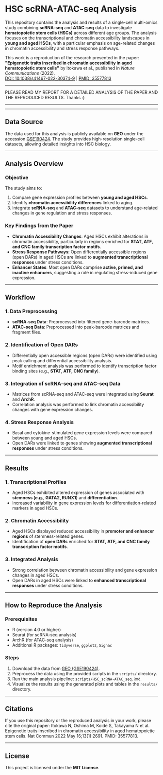 # HSC scRNA-ATAC-seq Analysis

This repository contains the analysis and results of a single-cell multi-omics study combining **scRNA-seq** and **ATAC-seq** data to investigate **hematopoietic stem cells (HSCs)** across different age groups. The analysis focuses on the transcriptional and chromatin accessibility landscapes in **young and aged HSCs**, with a particular emphasis on age-related changes in chromatin accessibility and stress response pathways.

This work is a reproduction of the research presented in the paper:  
**"Epigenetic traits inscribed in chromatin accessibility in aged hematopoietic stem cells"** by Itokawa et al., published in *Nature Communications* (2022).  
[DOI: 10.1038/s41467-022-30374-9](https://doi.org/10.1038/s41467-022-30374-9) | [PMID: 35577813](https://pubmed.ncbi.nlm.nih.gov/35577813/)


_____________________________________________________________________________________________________________________

PLEASE READ MY REPORT FOR A DETAILED ANALYSIS OF THE PAPER AND THE REPRODUCED RESULTS. Thanks :)
_____________________________________________________________________________________________________________________


---

## Data Source
The data used for this analysis is publicly available on **GEO** under the accession [GSE190424](https://www.ncbi.nlm.nih.gov/geo/query/acc.cgi?acc=GSE190424). The study provides high-resolution single-cell datasets, allowing detailed insights into HSC biology.

---

## Analysis Overview

### Objective
The study aims to:
1. Compare gene expression profiles between **young and aged HSCs**.
2. Identify **chromatin accessibility differences** linked to aging.
3. Integrate **scRNA-seq** and **ATAC-seq** datasets to understand age-related changes in gene regulation and stress responses.

### Key Findings from the Paper
- **Chromatin Accessibility Changes**: Aged HSCs exhibit alterations in chromatin accessibility, particularly in regions enriched for **STAT, ATF, and CNC family transcription factor motifs**.
- **Stress Response Pathways**: Open differentially accessible regions (open DARs) in aged HSCs are linked to **augmented transcriptional responses** under stress conditions.
- **Enhancer States**: Most open DARs comprise **active, primed, and inactive enhancers**, suggesting a role in regulating stress-induced gene expression.


---

## Workflow

### 1. Data Preprocessing
- **scRNA-seq Data**: Preprocessed into filtered gene-barcode matrices.
- **ATAC-seq Data**: Preprocessed into peak-barcode matrices and fragment files.

### 2. Identification of Open DARs
- Differentially open accessible regions (open DARs) were identified using peak calling and differential accessibility analysis.
- Motif enrichment analysis was performed to identify transcription factor binding sites (e.g., **STAT, ATF, CNC family**).

### 3. Integration of scRNA-seq and ATAC-seq Data
- Matrices from scRNA-seq and ATAC-seq were integrated using **Seurat** and **ArchR**.
- Correlation analysis was performed to link chromatin accessibility changes with gene expression changes.

### 4. Stress Response Analysis
- Basal and cytokine-stimulated gene expression levels were compared between young and aged HSCs.
- Open DARs were linked to genes showing **augmented transcriptional responses** under stress conditions.

---

## Results

### 1. Transcriptional Profiles
- Aged HSCs exhibited altered expression of genes associated with **stemness (e.g., GATA2, RUNX1)** and **differentiation**.
- Increased variability in gene expression levels for differentiation-related markers in aged HSCs.

### 2. Chromatin Accessibility
- Aged HSCs displayed reduced accessibility in **promoter and enhancer regions** of stemness-related genes.
- Identification of **open DARs** enriched for **STAT, ATF, and CNC family transcription factor motifs**.

### 3. Integrated Analysis
- Strong correlation between chromatin accessibility and gene expression changes in aged HSCs.
- Open DARs in aged HSCs were linked to **enhanced transcriptional responses** under stress conditions.

---

## How to Reproduce the Analysis

### Prerequisites
- R (version 4.0 or higher)
- Seurat (for scRNA-seq analysis)
- ArchR (for ATAC-seq analysis)
- Additional R packages: `tidyverse`, `ggplot2`, `Signac`

### Steps
1. Download the data from [GEO (GSE190424)](https://www.ncbi.nlm.nih.gov/geo/query/acc.cgi?acc=GSE190424).
2. Preprocess the data using the provided scripts in the `scripts/` directory.
3. Run the main analysis pipeline: `scripts/HSC_scRNA-ATAC_seq.Rmd`.
4. Visualize the results using the generated plots and tables in the `results/` directory.

---

## Citations
If you use this repository or the reproduced analysis in your work, please cite the original paper: Itokawa N, Oshima M, Koide S, Takayama N et al. Epigenetic traits inscribed in chromatin accessibility in aged hematopoietic stem cells. Nat Commun 2022 May 16;13(1):2691. PMID: 35577813.

---

## License
This project is licensed under the **MIT License**. 

